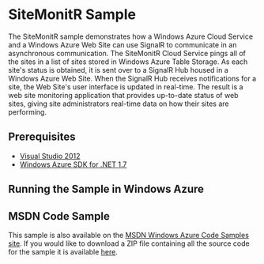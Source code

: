 # SiteMonitR Sample #

The SiteMonitR sample demonstrates how a Windows Azure Cloud Service and a Windows Azure Web Site can use SignalR to communicate in an asynchronous communication. The SiteMonitR Cloud Service pings all of the sites in a list of sites stored in Windows Azure Table Storage. As each site's status is obtained, it is sent over to a SignalR Hub housed in a Windows Azure Web Site. When the SignalR Hub receives notifications for a site, the Web Site's user interface is updated in real-time. The result is a web site monitoring application that provides up-to-date status of web sites, giving site administrators real-time data on how their sites are performing. 

## Prerequisites ##

* [Visual Studio 2012](http://www.microsoft.com/visualstudio/en-us/products) 
* [Windows Azure SDK for .NET 1.7](http://www.windowsazure.com/en-us/develop/net/)


## Running the Sample in Windows Azure ##


## MSDN Code Sample ###
This sample is also available on the [MSDN Windows Azure Code Samples site](http://code.msdn.microsoft.com/PhluffyFotos-Sample-7ecffd31). If you would like to download a ZIP file containing all the source code for the sample it is available [here](http://code.msdn.microsoft.com/PhluffyFotos-Sample-7ecffd31/file/63060/1/PhluffyFotos.zip). 